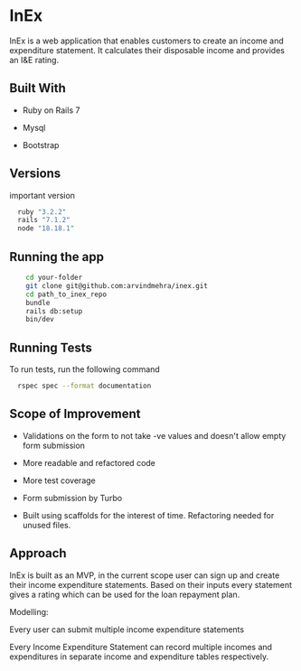 
# InEx

InEx is a web application that enables customers to create an income and expenditure statement. It calculates their disposable income and provides an I&E rating.

## Built With

- Ruby on Rails 7

- Mysql

- Bootstrap


## Versions

important version 

```bash
  ruby "3.2.2"
  rails "7.1.2"
  node "18.18.1"

```


## Running the app

```bash
    cd your-folder
    git clone git@github.com:arvindmehra/inex.git
    cd path_to_inex_repo
    bundle
    rails db:setup
    bin/dev
```
## Running Tests

To run tests, run the following command

```bash
  rspec spec --format documentation

```


## Scope of Improvement

- Validations on the form to not take -ve values and doesn't allow empty form submission

- More readable and refactored code

- More test coverage

- Form submission by Turbo

- Built using scaffolds for the interest of time. Refactoring needed for unused files.


## Approach

InEx is built as an MVP, in the current scope user can sign up and create their income expenditure statements. Based on their inputs every statement gives a rating which can be used for the loan repayment plan.

Modelling: 

Every user can submit multiple income expenditure statements

Every Income Expenditure Statement can record multiple incomes and expenditures in separate income and expenditure tables respectively.

